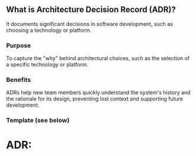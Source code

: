 ## What is Architecture Decision Record (ADR)?
It documents significant decisions in software development, such as choosing a technology or platform.

### Purpose
To capture the "why" behind architectural choices, such as the selection of a specific technology or platform. 

### Benefits
ADRs help new team members quickly understand the system's history and the rationale for its design, preventing lost context and supporting future development. 

### Template (see below)

# ADR: <Title>
Date: YYYY-MM-DD

## Context
Briefly describe the problem, constraints, and forces.

## Decision
State the decision clearly.

## Consequences
- Positive:
- Negative:
- Trade-Offs:
- Follow-ups:

## Alternatives Considered
- Option A – pros/cons…
- Option B – pros/cons…

## References
Links or related docs/issues.

